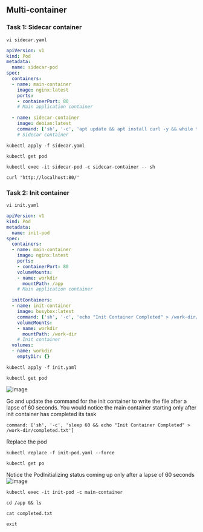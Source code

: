 ## Multi-container

### Task 1: Sidecar container
```
vi sidecar.yaml
```
```yaml
apiVersion: v1
kind: Pod
metadata:
  name: sidecar-pod
spec:
  containers:
  - name: main-container
    image: nginx:latest
    ports:
    - containerPort: 80
    # Main application container

  - name: sidecar-container
    image: debian:latest
    command: ['sh', '-c', 'apt update && apt install curl -y && while true; do echo "Sidecar Running"; sleep 10; done']
    # Sidecar container
```
```	
kubectl apply -f sidecar.yaml
```
```
kubectl get pod
```
```
kubectl exec -it sidecar-pod -c sidecar-container -- sh
```
``` 
curl 'http://localhost:80/'
```


### Task 2: Init container
```
vi init.yaml
```
```yaml
apiVersion: v1
kind: Pod
metadata:
  name: init-pod
spec:
  containers:
  - name: main-container
    image: nginx:latest
    ports:
    - containerPort: 80
    volumeMounts:
    - name: workdir
      mountPath: /app
    # Main application container

  initContainers:
  - name: init-container
    image: busybox:latest
    command: ['sh', '-c', 'echo "Init Container Completed" > /work-dir/completed.txt']
    volumeMounts:
    - name: workdir
      mountPath: /work-dir
    # Init container
  volumes:
  - name: workdir
    emptyDir: {}

```
```	
kubectl apply -f init.yaml
```
```
kubectl get pod
```
![image](https://github.com/user-attachments/assets/4aa61bfd-9bfd-43da-8e87-f6e78fcdb3ed)


Go and update the command for the init container to write the file after a lapse of 60 seconds. You would notice the main container starting only after init container has completed its task
```
command: ['sh', '-c', 'sleep 60 && echo "Init Container Completed" > /work-dir/completed.txt']
```
Replace the pod
```
kubectl replace -f init-pod.yaml --force
```
```
kubectl get po
```
Notice the PodInitializing status coming up only after a lapse of 60 seconds 
![image](https://github.com/user-attachments/assets/445d7c73-9766-46a7-be43-c7f8e9ad2ebb)

```
kubectl exec -it init-pod -c main-container
```
```
cd /app && ls
```
```
cat completed.txt
```
```
exit
```

